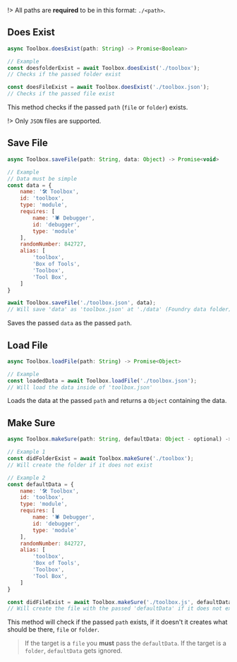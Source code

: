!> All paths are **required** to be in this format: `./<path>`.

## Does Exist
```js
async Toolbox.doesExist(path: String) -> Promise<Boolean>
```
```js
// Example
const doesfolderExist = await Toolbox.doesExist('./toolbox');
// Checks if the passed folder exist
```
```js
const doesFileExist = await Toolbox.doesExist('./toolbox.json');
// Checks if the passed file exist
```
This method checks if the passed `path` (`file` or `folder`) exists.

!> Only `JSON` files are supported.

## Save File
```js
async Toolbox.saveFile(path: String, data: Object) -> Promise<void>
```
```js
// Example
// Data must be simple
const data = {
    name: '🛠️ Toolbox',
    id: 'toolbox',
    type: 'module',
    requires: [
        name: '🕷️ Debugger',
        id: 'debugger',
        type: 'module'
    ],
    randomNumber: 842727,
    alias: [
        'toolbox',
        'Box of Tools',
        'Toolbox',
        'Tool Box',
    ]
}

await Toolbox.saveFile('./toolbox.json', data);
// Will save 'data' as 'toolbox.json' at './data' (Foundry data folder)
```

Saves the passed `data` as the passed `path`.

## Load File
```js
async Toolbox.loadFile(path: String) -> Promise<Object>
```
```js
// Example
const loadedData = await Toolbox.loadFile('./toolbox.json');
// Will load the data inside of 'toolbox.json'
```

Loads the data at the passed `path` and returns a `Object` containing the data.

## Make Sure
```js
async Toolbox.makeSure(path: String, defaultData: Object - optional) -> Promise<Boolean>
```
```js
// Example 1
const didFolderExist = await Toolbox.makeSure('./toolbox');
// Will create the folder if it does not exist
```
```js
// Example 2
const defaultData = {
    name: '🛠️ Toolbox',
    id: 'toolbox',
    type: 'module',
    requires: [
        name: '🕷️ Debugger',
        id: 'debugger',
        type: 'module'
    ],
    randomNumber: 842727,
    alias: [
        'toolbox',
        'Box of Tools',
        'Toolbox',
        'Tool Box',
    ]
}

const didFileExist = await Toolbox.makeSure('./toolbox.js', defaultData);
// Will create the file with the passed 'defaultData' if it does not exist
```
This method will check if the passed `path` exists, if it doesn't it creates what should be there, `file` or `folder`.

> If the target is a `file` you **must** pass the `defaultData`. If the target is a `folder`, `defaultData` gets ignored.
